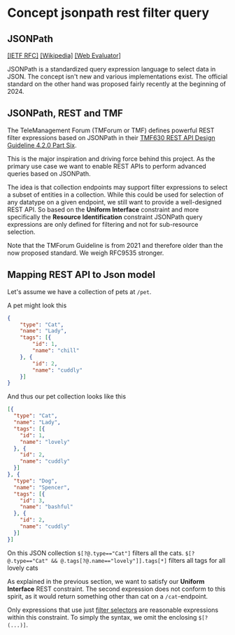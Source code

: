 # Concept jsonpath rest filter query

## JSONPath

[\[IETF RFC\]](https://datatracker.ietf.org/doc/rfc9535/)
[\[Wikipedia\]](https://en.wikipedia.org/wiki/JSONPath)
[\[Web Evaluator\]](https://jsonpath.com)

JSONPath is a standardized query expression language to select data in JSON.
The concept isn't new and various implementations exist.
The official standard on the other hand was proposed fairly recently at the beginning of 2024.

## JSONPath, REST and TMF

The TeleManagement Forum (TMForum or TMF) defines powerful REST filter expressions
based on JSONPath in their [TMF630 REST API Design Guideline 4.2.0 Part Six](https://www.tmforum.org/resources/specifications/tmf630-rest-api-design-guidelines-4-2-0/).

This is the major inspiration and driving force behind this project. As the primary use case
we want to enable REST APIs to perform advanced queries based on JSONPath.

The idea is that collection endpoints may support filter expressions to select a subset of entities in a collection.
While this could be used for selection of any datatype on a given endpoint, we still want to provide
a well-designed REST API. So based on the **Uniform Interface** constraint
and more specifically the **Resource Identification** constraint JSONPath query expressions are only defined
for filtering and not for sub-resource selection.

Note that the TMForum Guideline is from 2021 and therefore older than the now proposed standard.
We weigh RFC9535 stronger.

## Mapping REST API to Json model
Let's assume we have a collection of pets at `/pet`.

A pet might look this
```json
{
    "type": "Cat",
    "name": "Lady",
    "tags": [{
        "id": 1,
        "name": "chill"
    }, {
        "id": 2,
        "name": "cuddly"
    }]
}
```

And thus our pet collection looks like this
```json
[{
  "type": "Cat",
  "name": "Lady",
  "tags": [{
    "id": 1,
    "name": "lovely"
  }, {
    "id": 2,
    "name": "cuddly"
  }]
}, {
  "type": "Dog",
  "name": "Spencer",
  "tags": [{
    "id": 3,
    "name": "bashful"
  }, {
    "id": 2,
    "name": "cuddly"
  }]
}]
```

On this JSON collection `$[?@.type=="Cat"]` filters all the cats.
`$[?@.type=="Cat" && @.tags[?@.name=="lovely"]].tags[*]` filters all tags for all lovely cats

As explained in the previous section, we want to satisfy our **Uniform Interface** REST constraint.
The second expression does not conform to this spirit, as it would return something other than cat on a `/cat`-endpoint.

Only expressions that use just [filter selectors](https://www.rfc-editor.org/rfc/rfc9535.html#name-filter-selector)
are reasonable expressions within this constraint. To simply the syntax, we omit the enclosing `$[?(...)]`.
